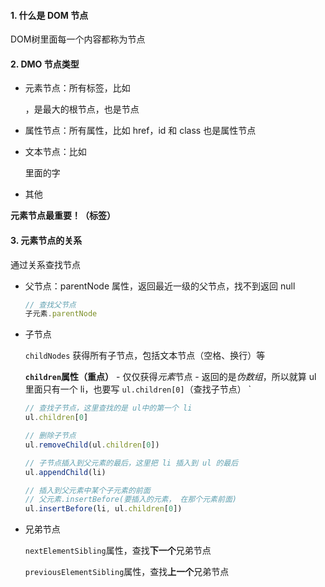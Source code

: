 #### 1. 什么是 DOM 节点

  DOM树里面每一个内容都称为节点

#### 2. DMO 节点类型

- 元素节点：所有标签，比如 <div>，<html>是最大的根节点，<body>也是节点

- 属性节点：所有属性，比如 href，id 和 class 也是属性节点

- 文本节点：比如 <div> 里面的字

- 其他

**元素节点最重要！（标签）**

#### 3. 元素节点的关系

通过关系查找节点

- 父节点：parentNode 属性，返回最近一级的父节点，找不到返回 null

  ~~~javascript
  // 查找父节点
  子元素.parentNode 
  ~~~


- 子节点

  `childNodes` 获得所有子节点，包括文本节点（空格、换行）等

  **`children`属性（重点）**
      - 仅仅获得*元素*节点
      - 返回的是*伪数组*，所以就算 ul 里面只有一个 li，也要写 `ul.children[0]`（查找子节点）
`
  ~~~javascript
  // 查找子节点，这里查找的是 ul中的第一个 li
  ul.children[0]

  // 删除子节点
  ul.removeChild(ul.children[0])

  // 子节点插入到父元素的最后，这里把 li 插入到 ul 的最后
  ul.appendChild(li)

  // 插入到父元素中某个子元素的前面
  // 父元素.insertBefore(要插入的元素， 在那个元素前面)
  ul.insertBefore(li, ul.children[0])
  ~~~

- 兄弟节点

  `nextElementSibling`属性，查找**下一个**兄弟节点

  `previousElementSibling`属性，查找**上一个**兄弟节点
